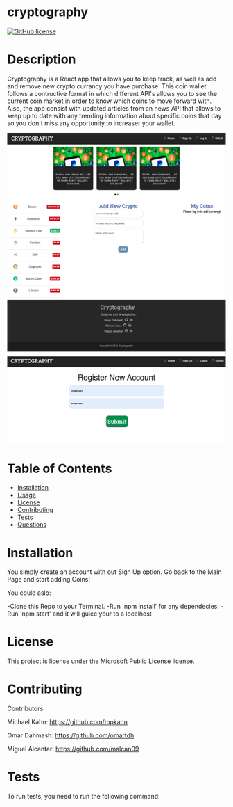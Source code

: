 # cryptography

  [![GitHub license](https://img.shields.io/badge/license-MIT-blue.svg)](https://github.com/undefined/)
  # Description
  
  Cryptography is a React app that allows you to keep track, as well as add and remove new crypto currancy you have purchase. This coin wallet follows a contructive format in which different API's allows you to see the current coin market in order to know which coins to move forward with. Also, the app consist with updated articles from an news API that allows to keep up to date with any trending information about specific coins that day so you don't miss any opportunity to increaser your wallet.
 
<img src="images/Navbar.png" alt="Navbar">

<img src="images/Timeline.png" alt="Timeline">

<img src="images/bottom.png" alt="footer2">

<img src="images/SignUp.png" alt="SignUp">



  # Table of Contents 
  * [Installation](#installation)
  * [Usage](#usage)
  * [License](#license)
  * [Contributing](#contributing)
  * [Tests](#tests)
  * [Questions](#questions)
  
  # Installation
 
 You simply create an account with out Sign Up option. Go back to the Main Page and start adding Coins!

You could aslo:

  -Clone this Repo to your Terminal.
  -Run 'npm install' for any dependecies.
  -Run 'npm start' and it will guice your to a localhost


  # License
  This project is license under the Microsoft Public License license.
  
  # Contributing
  
  ​Contributors:

  Michael  Kahn: https://github.com/mpkahn

  Omar Dahmash: https://github.com/omartdh

  Miguel Alcantar: https://github.com/malcan09
 
  # Tests
  To run tests, you need to run the following command: 
  